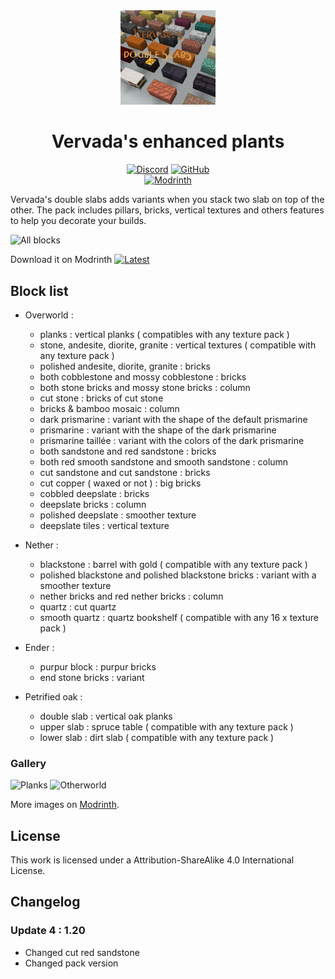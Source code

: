 <div align="center">

<img src="https://github.com/Valdr687/Vervada-s-double-slabs/blob/main/pack.png?raw=true" alt="Pack logo" width="30%">

# Vervada's enhanced plants

[![Discord][img-discord]][url-discord]
[![GitHub][img-github]][url-github]  
[![Modrinth][img-modrinth]][url-modrinth]

</div>

Vervada's double slabs adds variants when you stack two slab on top of the other. The pack includes pillars, bricks, vertical textures and others features to help you decorate your builds.

![All blocks](https://cdn.modrinth.com/data/OO2UO2kF/images/ed3c0f9298787eaa4a68952b5c840d51fc600d3e.png)

Download it on Modrinth [![Latest][img-latest]][url-latest]

## Block list

- Overworld :

  - planks : vertical planks ( compatibles with any texture pack )
  - stone, andesite, diorite, granite : vertical textures ( compatible with any texture pack )
  - polished andesite, diorite, granite : bricks
  - both cobblestone and mossy cobblestone : bricks
  - both stone bricks and mossy stone bricks : column
  - cut stone : bricks of cut stone
  - bricks & bamboo mosaic : column
  - dark prismarine : variant with the shape of the default prismarine
  - prismarine : variant with the shape of the dark prismarine
  - prismarine taillée : variant with the colors of the dark prismarine
  - both sandstone and red sandstone : bricks
  - both red smooth sandstone and smooth sandstone : column
  - cut sandstone and cut sandstone : bricks
  - cut copper ( waxed or not ) : big bricks
  - cobbled deepslate : bricks
  - deepslate bricks : column
  - polished deepslate : smoother texture
  - deepslate tiles : vertical texture

- Nether :
  - blackstone : barrel with gold ( compatible with any texture pack )
  - polished blackstone and polished blackstone bricks : variant with a smoother texture
  - nether bricks and red nether bricks : column
  - quartz : cut quartz
  - smooth quartz : quartz bookshelf ( compatible with any 16 x texture pack )
  
- Ender :
  - purpur block : purpur bricks
  - end stone bricks : variant
  
- Petrified oak :
  - double slab : vertical oak planks
  - upper slab : spruce table ( compatible with any texture pack )
  - lower slab : dirt slab ( compatible with any texture pack )

### Gallery

![Planks](https://cdn.modrinth.com/data/OO2UO2kF/images/7ff44925d36091fe3d9b4e945c45b28a8a5f26f7.png)
![Otherworld](https://cdn.modrinth.com/data/OO2UO2kF/images/e29c80224305e348e8a596d90d91ef8d54e49756.png)

More images on [Modrinth][url-modrinth].

## License

This work is licensed under a Attribution-ShareAlike 4.0 International License.  

## Changelog

### Update 4 : 1.20

- Changed cut red sandstone
- Changed pack version

<!-- URLs -->

[img-discord]: <https://img.shields.io/badge/Discord-5865F2?style=for-the-badge&logo=discord&logoColor=white>
[img-github]: <https://img.shields.io/badge/GitHub-100000?style=for-the-badge&logo=github&logoColor=white>
[img-modrinth]: <https://img.shields.io/modrinth/dt/OO2UO2kF?style=for-the-badge>
[img-latest]: <https://img.shields.io/modrinth/v/OO2UO2kF?style=for-the-badge&logo=Modrinth>

[url-github]: <https://github.com/Valdr687/Vervada-s-double-slabs>
[url-discord]: <https://discord.com/invite/rKgAg8X>
[url-modrinth]: <https://modrinth.com/resourcepack/vervadas-double-slabs>
[url-latest]: <https://modrinth.com/resourcepack/vervadas-double-slabs/version/1>
